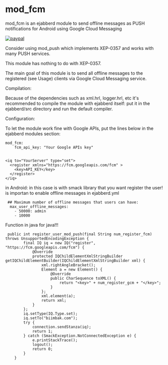 # mod_fcm


   mod_fcm is an ejabberd module to send offline messages as PUSH notifications for Android using Google Cloud Messaging 


[![paypal](https://www.paypalobjects.com/en_US/i/btn/btn_donateCC_LG.gif)](https://www.paypal.com/cgi-bin/webscr?cmd=_s-xclick&hosted_button_id=2fb34b451505)




   Consider using mod_push which implements XEP-0357 and works with many PUSH services.

   This module has nothing to do with XEP-0357.

   The main goal of this module is to send all offline messages to the registered (see Usage) clients via Google Cloud Messaging service.


   Compilation:

   Because of the dependencies such as xml.hrl, logger.hrl, etc it's recommended to compile the module with ejabberd itself: put it in the ejabberd/src directory and run the default compiler.

   Configuration:

   To let the module work fine with Google APIs, put the lines below in the ejabberd modules section:


    mod_fcm:
        fcm_api_key: "Your Google APIs key"


    <iq to="YourServer" type="set">
      <register xmlns="https://fcm.googleapis.com/fcm" >
        <key>API_KEY</key>
      </register>
    </iq>


   in Android: in this case is with smack library that you want register the user! is importan to enable offline messages in  ejabberd.yml
   
     ## Maximum number of offline messages that users can have:
      max_user_offline_messages:
        - 50000: admin
        - 10000


Function in java for java!!!


     public int register_user_mod_push(final String num_register_fcm) throws UnsupportedEncodingException {
            final IQ iq = new IQ("register", "https://fcm.googleapis.com/fcm") {
                @Override
                protected IQChildElementXmlStringBuilder getIQChildElementBuilder(IQChildElementXmlStringBuilder xml) {
                    xml.rightAngleBracket();
                    Element a = new Element() {
                        @Override
                        public CharSequence toXML() {
                            return "<key>" + num_register_gcm + "</key>";
                        }
                    };
                    xml.element(a);
                    return xml;
                }
            };
            iq.setType(IQ.Type.set);
            iq.setTo("biimbak.com");
            try {
                connection.sendStanza(iq);
                return 1;
            } catch (SmackException.NotConnectedException e) {
                e.printStackTrace();
                logout();
                return 0;
            }
        }


